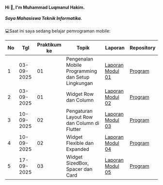 #### Hi 👋, I'm Muhammad Luqmanul Hakim. 
##### Saya Mahasiswa Teknik Informatika.

💻Saat ini saya sedang belajar pemrograman mobile:

| No  | Tgl  | Praktikum ke  | Topik  | Laporan | Repository |
| ------------ | ------------ | ------------ | ------------ | ------------ | ------------ | 
|  1 | 03-09-2025  | 01  | Pengenalan Mobile Programming dan Setup Lingkungan  | [Laporan Modul 01](https://docs.google.com/document/d/1cWImQA9VLF50SlftX7pqrcalHG7uecvdinEmXcF_l1A/edit?usp=sharing "Laporan Modul 01") | [Program](https://github.com/luqelha/modul1-introduction "Repository") |
|  2 | 03-09-2025  | 01  | 	Widget Row dan Column  | [Laporan Modul 02](https://docs.google.com/document/d/1FI1yqgEz8n5h0r6ZtNdQJz-h9pH3_5ZKvwiC3ueBuwU/edit?usp=sharing "Laporan Modul 02") | [Program](https://github.com/luqelha/modul2-row_and_column "Repository") |
|  3 | 10-09-2025  | 02  | Pengaturan Layout Row dan Column di Flutter  | [Laporan Modul 03](https://docs.google.com/document/d/1k-mduxr6AMFDb9iRgLcEwB2sFRWZ1rdC4hHnXmhD4S4/edit?usp=sharing "Laporan Modul 03") | [Program](https://github.com/luqelha/modul3-row_column_layout_settings "Repository") |
|  4 | 10-09-2025  | 02  | Widget Flexible dan Expanded  | [Laporan Modul 04](https://docs.google.com/document/d/1JQuzww001j59XwWrlDbMEMiStbEvnTv_uhZuL2a4GPs/edit?usp=sharing "Laporan Modul 04") | [Program](https://github.com/luqelha/modul4-widget_flexible_expanded "Repository") |
|  5 | 17-09-2025  | 03  | Widget SizedBox, Spacer dan Card  | [Laporan Modul 05](https://docs.google.com/document/d/173qNpkgCUiK4YNug0M8TJ4111cxHsm3c_RwJVMQpX_c/edit?usp=sharing "Laporan Modul 05") | [Program](https://github.com/luqelha/modul5-music_card "Repository") |
